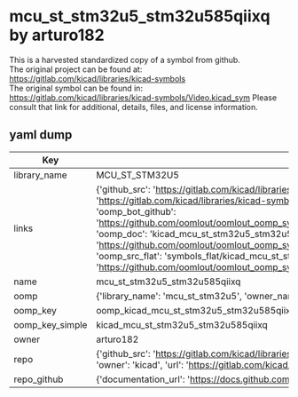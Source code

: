 # mcu_st_stm32u5_stm32u585qiixq by arturo182  
This is a harvested standardized copy of a symbol from github.  
The original project can be found at:  
https://gitlab.com/kicad/libraries/kicad-symbols  
The original symbol can be found in:
https://gitlab.com/kicad/libraries/kicad-symbols/Video.kicad_sym
Please consult that link for additional, details, files, and license information.  
## yaml dump  
| Key | Value |  
| --- | --- |  
| library_name | MCU_ST_STM32U5 |  
| links | {'github_src': 'https://gitlab.com/kicad/libraries/kicad-symbols/Video.kicad_sym', 'github_src_repo': 'https://gitlab.com/kicad/libraries/kicad-symbols', 'oomp_bot': 'kicad_mcu_st_stm32u5_stm32u585qiixq/working', 'oomp_bot_github': 'https://github.com/oomlout/oomlout_oomp_symbol_bot/tree/main/kicad_mcu_st_stm32u5_stm32u585qiixq/working', 'oomp_doc': 'kicad_mcu_st_stm32u5_stm32u585qiixq/working', 'oomp_doc_github': 'https://github.com/oomlout/oomlout_oomp_symbol_doc/tree/main/kicad_mcu_st_stm32u5_stm32u585qiixq/working', 'oomp_src_flat': 'symbols_flat/kicad_mcu_st_stm32u5_stm32u585qiixq/working', 'oomp_src_flat_github': 'https://github.com/oomlout/oomlout_oomp_symbol_src/tree/main/kicad_mcu_st_stm32u5_stm32u585qiixq/working'} |  
| name | mcu_st_stm32u5_stm32u585qiixq |  
| oomp | {'library_name': 'mcu_st_stm32u5', 'owner_name': 'kicad', 'symbol_name': 'mcu_st_stm32u5_stm32u585qiixq'} |  
| oomp_key | oomp_kicad_mcu_st_stm32u5_stm32u585qiixq |  
| oomp_key_simple | kicad_mcu_st_stm32u5_stm32u585qiixq |  
| owner | arturo182 |  
| repo | {'github_src': 'https://gitlab.com/kicad/libraries/kicad-symbols/Video.kicad_sym', 'name': 'libraries/kicad-symbols', 'owner': 'kicad', 'url': 'https://gitlab.com/kicad/libraries/kicad-symbols'} |  
| repo_github | {'documentation_url': 'https://docs.github.com/rest/repos/repos#get-a-repository', 'message': 'Not Found'} |  

